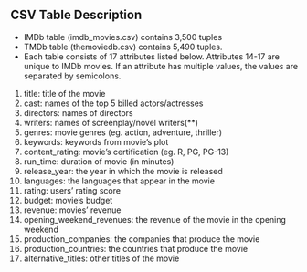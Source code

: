 ## CSV Table Description
- IMDb table (imdb_movies.csv) contains 3,500 tuples 
- TMDb table (themoviedb.csv) contains 5,490 tuples. 
- Each table consists of 17 attributes listed below. Attributes 14-17 are unique to IMDb movies. If an attribute has multiple values, the values are separated by semicolons.
1. title: title of the movie
2. cast:	names of the top 5 billed actors/actresses
3. directors: names of directors
4. writers: names of screenplay/novel writers(**)
5. genres:	movie genres (eg. action, adventure, thriller)
6. keywords:	keywords from movie’s plot
7. content_rating:	movie’s certification (eg. R, PG, PG-13)
8. run_time: duration of movie (in minutes)
9. release_year:	the year in which the movie is released
10. languages: the languages that appear in the movie
11. rating:	users’ rating score
12. budget:	movie’s budget
13. revenue: movies’ revenue
14. opening_weekend_revenues: the revenue of the movie in the opening weekend
15. production_companies: the companies that produce the movie
16. production_countries:	the countries that produce the movie
17. alternative_titles:	other titles of the movie


